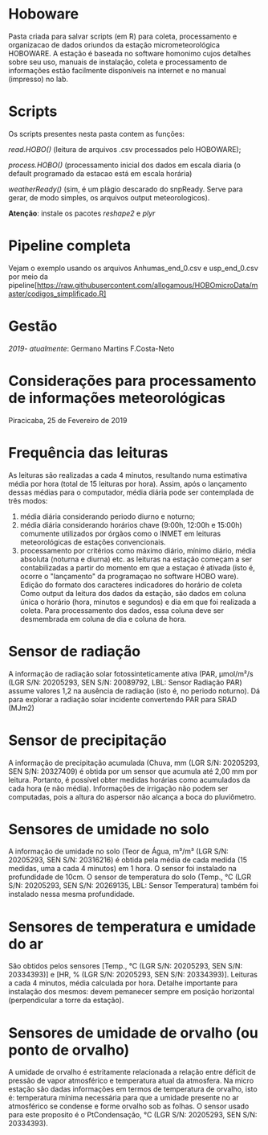 # **Hoboware**
Pasta criada para salvar scripts (em R) para coleta, processamento e organizacao de dados oriundos da estação micrometeorológica HOBOWARE. A estação é baseada no software homonimo cujos detalhes sobre seu uso, manuais de instalação, coleta e processamento de informações estão facilmente disponíveis na internet e no manual (impresso) no lab.

# **Scripts**

Os scripts presentes nesta pasta contem as funções:

*read.HOBO()* (leitura de arquivos .csv processados pelo HOBOWARE);

*process.HOBO()* (processamento inicial dos dados em escala diaria (o default programado da estacao está em escala horária)

*weatherReady()* (sim, é um plágio descarado do snpReady. Serve para gerar, de modo simples, os arquivos output meteorologicos).

**Atenção**: instale os pacotes *reshape2* e *plyr*

# Pipeline completa

Vejam o exemplo usando os arquivos Anhumas_end_0.csv e usp_end_0.csv por meio da pipeline[https://raw.githubusercontent.com/allogamous/HOBOmicroData/master/codigos_simplificado.R]

# **Gestão**
*2019- atualmente*: Germano Martins F.Costa-Neto

# **Considerações para processamento de informações meteorológicas**
Piracicaba, 25 de Fevereiro de 2019

# Frequência das leituras

As leituras são realizadas a cada 4 minutos, resultando numa estimativa média por hora (total de 15 leituras por hora). Assim, após o lançamento dessas médias para o computador, média diária pode ser contemplada de três modos:
1) média diária considerando periodo diurno e noturno;
2) média diária considerando horários chave (9:00h, 12:00h e 15:00h) comumente utilizados por órgãos como o INMET em leituras meteorológicas de estações convencionais.
3) processamento por critérios como máximo diário, mínimo diário, média absoluta (noturna e diurna) etc.
as leituras na estação começam a ser contabilizadas a partir do momento em que a estaçao é ativada (isto é, ocorre o "lançamento" da programaçao no software HOBO ware).
Edição do formato dos caracteres indicadores do horário de coleta
Como output da leitura dos dados da estação, são dados em coluna única o horário (hora, minutos e segundos) e dia em que foi realizada a coleta. Para processamento dos dados, essa coluna deve ser desmembrada em coluna de dia e coluna de hora.

# Sensor de radiação

A informação de radiação solar fotossinteticamente ativa (PAR, µmol/m²/s (LGR S/N: 20205293, SEN S/N: 20089792, LBL: Sensor Radiação PAR) assume valores 1,2 na ausência de radiação (isto é, no periodo noturno). Dá para explorar a radiação solar incidente convertendo PAR para SRAD (MJm2)

# Sensor de precipitação

A informação de precipitação acumulada (Chuva, mm (LGR S/N: 20205293, SEN S/N: 20327409) é obtida por um sensor que acumula até 2,00 mm por leitura. Portanto, é possível obter medidas horárias como acumulados da cada hora (e não média). Informações de irrigação não podem ser computadas, pois a altura do aspersor não alcança a boca do pluviômetro.

# Sensores de umidade no solo

A informação de umidade no solo (Teor de Água, m³/m³ (LGR S/N: 20205293, SEN S/N: 20316216) é obtida pela média de cada medida (15 medidas, uma a cada 4 minutos) em 1 hora. O sensor foi instalado na profundidade de 10cm. O sensor de temperatura do solo (Temp., °C (LGR S/N: 20205293, SEN S/N: 20269135, LBL: Sensor Temperatura) também foi instalado nessa mesma profundidade.

# Sensores de temperatura e umidade do ar

São obtidos pelos sensores [Temp., °C (LGR S/N: 20205293, SEN S/N: 20334393)] e [HR, % (LGR S/N: 20205293, SEN S/N: 20334393)]. Leituras a cada 4 minutos, média calculada por hora. Detalhe importante para instalação dos mesmos: devem pemanecer sempre em posição horizontal (perpendicular a torre da estação).

# Sensores de umidade de orvalho (ou ponto de orvalho)

A umidade de orvalho é estritamente relacionada a relação entre déficit de pressão de vapor atmosférico e temperatura atual da atmosfera.  Na micro estação são dadas informações em termos de temperatura de orvalho, isto é: temperatura mínima necessária para que a umidade presente no ar atmosférico se condense e forme orvalho sob as folhas. O sensor usado para este proposito é o PtCondensação, °C (LGR S/N: 20205293, SEN S/N: 20334393).

